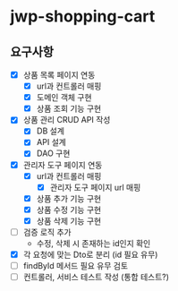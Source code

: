 # jwp-shopping-cart

## 요구사항

- [x] 상품 목록 페이지 연동
    - [x] url과 컨트롤러 매핑
    - [x] 도메인 객체 구현
    - [x] 상품 조회 기능 구현

- [x] 상품 관리 CRUD API 작성
    - [x] DB 설계
    - [x] API 설계
    - [x] DAO 구현

- [x] 관리자 도구 페이지 연동
    - [x] url과 컨트롤러 매핑
        - [x] 관리자 도구 페이지 url 매핑
    - [x] 상품 추가 기능 구현
    - [x] 상품 수정 기능 구현
    - [x] 상품 삭제 기능 구현

- [ ] 검증 로직 추가
    - 수정, 삭제 시 존재하는 id인지 확인
- [x] 각 요청에 맞는 Dto로 분리 (id 필요 유무)
- [ ] findById 메서드 필요 유무 검토
- [ ] 컨트롤러, 서비스 테스트 작성 (통합 테스트?)

